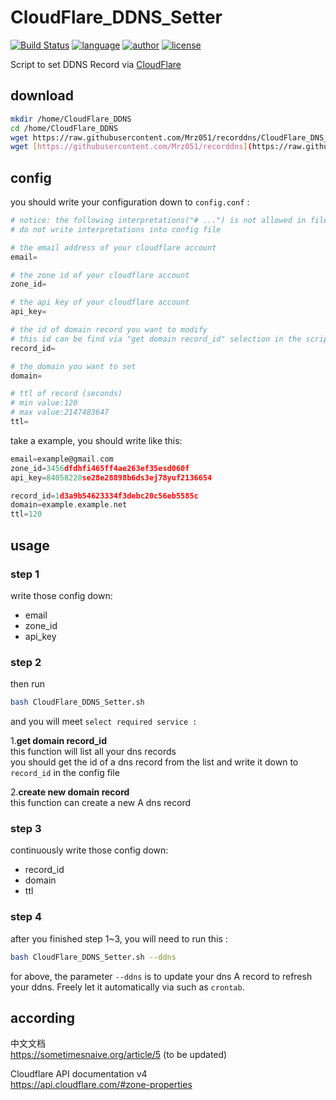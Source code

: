 # CloudFlare_DDNS_Setter
[![Build Status](https://github.com/nanqinlang/SVG/blob/master/build%20passing.svg)](https://github.com/nanqinlang-script/CloudFlare_DNS_Record)
[![language](https://github.com/nanqinlang/SVG/blob/master/language-shell-blue.svg)](https://github.com/nanqinlang-script/CloudFlare_DNS_Record)
[![author](https://github.com/nanqinlang/SVG/blob/master/author-nanqinlang-lightgrey.svg)](https://github.com/nanqinlang-script/CloudFlare_DNS_Record)
[![license](https://github.com/nanqinlang/SVG/blob/master/license-GPLv3-orange.svg)](https://github.com/Mrz051/recorddns/CloudFlare_DNS_Record)

Script to set DDNS Record via [CloudFlare](https://www.cloudflare.com)


## download
```bash
mkdir /home/CloudFlare_DDNS
cd /home/CloudFlare_DDNS
wget https://raw.githubusercontent.com/Mrz051/recorddns/CloudFlare_DNS_Record/Setter/CloudFlare_DDNS_Setter.sh
wget [https://githubusercontent.com/Mrz051/recorddns](https://raw.githubusercontent.com/Mrz051/recorddns/CloudFlare_DNS_Record/Setter/config.conf
```

## config
you should write your configuration down to `config.conf` :
```python
# notice: the following interpretations("# ...") is not allowed in file "config.conf"
# do not write interpretations into config file

# the email address of your cloudflare account
email=

# the zone id of your cloudflare account
zone_id=

# the api key of your cloudflare account
api_key=

# the id of domain record you want to modify
# this id can be find via "get domain record_id" selection in the script
record_id=

# the domain you want to set
domain=

# ttl of record (seconds)
# min value:120
# max value:2147483647
ttl=
```

take a example, you should write like this:
```c
email=example@gmail.com
zone_id=3456dfdhfi465ff4ae263ef35esd060f
api_key=84058228se28e28898b6ds3ej78yuf2136654

record_id=1d3a9b54623334f3debc20c56eb5585c
domain=example.example.net
ttl=120
```

## usage

### step 1
write those config down:
- email
- zone_id
- api_key

### step 2
then run
```bash
bash CloudFlare_DDNS_Setter.sh
```
and you will meet `select required service :`

1.**get domain record_id**  
this function will list all your dns records  
you should get the id of a dns record from the list and write it down to `record_id` in the config file  

2.**create new domain record**  
this function can create a new A dns record

### step 3
continuously write those config down:
- record_id
- domain
- ttl

### step 4
after you finished step 1~3, you will need to run this :
```bash
bash CloudFlare_DDNS_Setter.sh --ddns
```
for above, the parameter `--ddns` is to update your dns A record to refresh your ddns. Freely let it automatically via such as `crontab`.

## according
中文文档  
https://sometimesnaive.org/article/5 (to be updated)

Cloudflare API documentation v4  
https://api.cloudflare.com/#zone-properties
